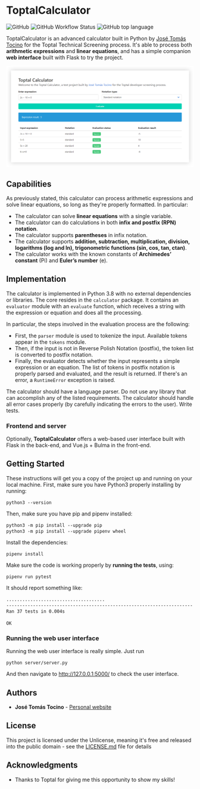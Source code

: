 # ToptalCalculator

![GitHub](https://img.shields.io/github/license/josetomastocino/toptal-calculator?style=flat-square) ![GitHub Workflow Status](https://img.shields.io/github/workflow/status/josetomastocino/toptal-calculator/CI?style=flat-square) ![GitHub top language](https://img.shields.io/github/languages/top/josetomastocino/toptal-calculator?style=flat-square)

ToptalCalculator is an advanced calculator built in Python by [José Tomás Tocino](https://josetomatocino.com)
for the Toptal Technical Screening process. It's able to process both **arithmetic expressions**
and **linear equations**, and has a simple companion **web interface** built with Flask to try the project.

![Capture](assets/capture.png)

## Capabilities

As previously stated, this calculator can process arithmetic expressions and solve linear equations, so long as they're
properly formatted. In particular:

* The calculator can solve **linear equations** with a single variable.
* The calculator can do calculations in both **infix and postfix (RPN) notation**.
* The calculator supports **parentheses** in infix notation.
* The calculator supports **addition, subtraction, multiplication, division, logarithms (log and ln), trigonometric
  functions (sin, cos, tan, ctan)**.
* The calculator works with the known constants of **Archimedes’ constant** (Pi) and **Euler’s number** (e).

## Implementation

The calculator is implemented in Python 3.8 with no external dependencies or libraries. The core resides in the `calculator` package. It contains an `evaluator` module with an
`evaluate` function, which receives a string with the expression or equation and
does all the processing.

In particular, the steps involved in the evaluation process are the following:

* First, the `parser` module is used to tokenize the input. Available tokens appear in the `tokens` module.
* Then, if the input is not in Reverse Polish Notation (postfix), the token list is converted to postfix notation.
* Finally, the evaluator detects whether the input represents a simple expression or an equation. The list of tokens in postfix notation is
properly parsed and evaluated, and the result is returned. If there's an error, a `RuntimeError` exception is raised.

The calculator should have a language parser.
Do not use any library that can accomplish any of the listed requirements.
The calculator should handle all error cases properly (by carefully indicating the errors to the user).
Write tests.

### Frontend and server

Optionally, **ToptalCalculator** offers a web-based user interface built with Flask in the back-end, and Vue.js + Bulma in the front-end.

## Getting Started

These instructions will get you a copy of the project up and running on your local machine. First, make sure you have
Python3 properly installing by running:

```
python3 --version
```

Then, make sure you have pip and pipenv installed:

```
python3 -m pip install --upgrade pip
python3 -m pip install --upgrade pipenv wheel
```

Install the dependencies:

```
pipenv install
```

Make sure the code is working properly by **running the tests**, using:

```
pipenv run pytest
```

It should report something like:

```
.....................................
----------------------------------------------------------------------
Ran 37 tests in 0.004s

OK
```

### Running the web user interface

Running the web user interface is really simple. Just run

```
python server/server.py
```

And then navigate to http://127.0.0.1:5000/ to check the user interface.

## Authors

* **José Tomás Tocino** - [Personal website](https://josetomastocino.com)

## License

This project is licensed under the Unlicense, meaning it's free and released into the public domain - see the [LICENSE.md](LICENSE.md) file for details

## Acknowledgments

* Thanks to Toptal for giving me this opportunity to show my skills!

